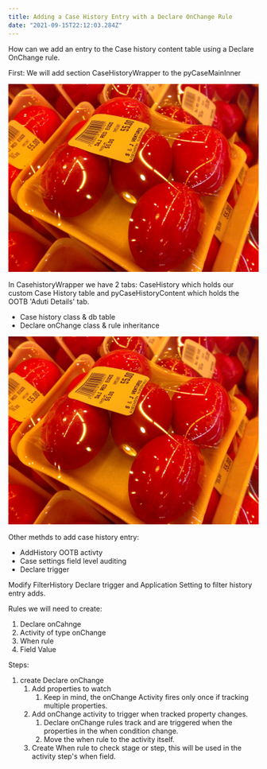 ```yaml
---
title: Adding a Case History Entry with a Declare OnChange Rule
date: "2021-09-15T22:12:03.284Z"
---
```


How can we add an entry to the Case history content table using a Declare OnChange rule.

First: We will add section CaseHistoryWrapper to the pyCaseMainInner 

![CaseHistoryWrapper and pyCaseMainInner screenshots](./salty_egg.jpg)

In CasehistoryWrapper we have 2 tabs: CaseHistory which holds our custom Case History table and pyCaseHistoryContent which holds the OOTB 'Aduti Details' tab.



- Case history class & db table
- Declare onChange class & rule inheritance

![Chinese Salty Egg](./salty_egg.jpg)

Other methds to add case history entry:

* AddHistory OOTB activty
* Case settings field level auditing
* Declare trigger

Modify FilterHistory Declare trigger and Application Setting to filter history entry adds.

Rules we will need to create:
1. Declare onCahnge
2. Activity of type onChange
3. When rule
4. Field Value 

Steps:
1. create Declare onChange
    1. Add properties to watch
        1. Keep in mind, the onChange Activity fires only once if tracking multiple properties.
    2. Add onChange activity to trigger when tracked property changes.
        1. Declare onChange rules track and are triggered when the properties in the when condition change.
        2. Move the when rule to the activity itself.
    3. Create When rule to check stage or step, this will be used in the activity step's when field.

